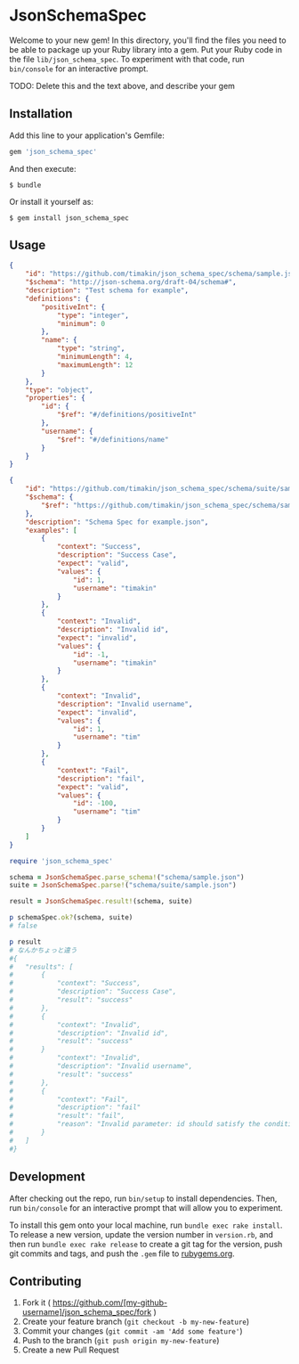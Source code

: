 # JsonSchemaSpec

Welcome to your new gem! In this directory, you'll find the files you need to be able to package up your Ruby library into a gem. Put your Ruby code in the file `lib/json_schema_spec`. To experiment with that code, run `bin/console` for an interactive prompt.

TODO: Delete this and the text above, and describe your gem

## Installation

Add this line to your application's Gemfile:

```ruby
gem 'json_schema_spec'
```

And then execute:

    $ bundle

Or install it yourself as:

    $ gem install json_schema_spec

## Usage

```json
{
	"id": "https://github.com/timakin/json_schema_spec/schema/sample.json",
	"$schema": "http://json-schema.org/draft-04/schema#",
	"description": "Test schema for example",
	"definitions": {
		"positiveInt": {
			"type": "integer",
			"minimum": 0
		},
		"name": {
			"type": "string",
			"minimumLength": 4,
			"maximumLength": 12
		}
	},
	"type": "object",
	"properties": {
		"id": {
			"$ref": "#/definitions/positiveInt"
		},
		"username": {
			"$ref": "#/definitions/name"
		}
	}
}
```

```json
{
	"id": "https://github.com/timakin/json_schema_spec/schema/suite/sample.json",
	"$schema": {
		"$ref": "https://github.com/timakin/json_schema_spec/schema/sample.json"
	},
	"description": "Schema Spec for example.json",
	"examples": [
		{
			"context": "Success",
			"description": "Success Case",
			"expect": "valid",
			"values": {
				"id": 1,
				"username": "timakin"
			}
		},
		{
			"context": "Invalid",
			"description": "Invalid id",
			"expect": "invalid",
			"values": {
				"id": -1,
				"username": "timakin"
			}
		},
		{
			"context": "Invalid",
			"description": "Invalid username",
			"expect": "invalid",
			"values": {
				"id": 1,
				"username": "tim"
			}
		},
		{
			"context": "Fail",
			"description": "fail",
			"expect": "valid",
			"values": {
				"id": -100,
				"username": "tim"
			}
		}
	]
}
```

```ruby
require 'json_schema_spec'

schema = JsonSchemaSpec.parse_schema!("schema/sample.json")
suite = JsonSchemaSpec.parse!("schema/suite/sample.json")

result = JsonSchemaSpec.result!(schema, suite)

p schemaSpec.ok?(schema, suite)
# false

p result
# なんかちょっと違う
#{
#	"results": [
#		{
#			"context": "Success",
#			"description": "Success Case",
#			"result": "success"
#		},
#		{
#			"context": "Invalid",
#			"description": "Invalid id",
#			"result": "success"
#		}
#			"context": "Invalid",
#			"description": "Invalid username",
#			"result": "success"
#		},
#		{
#			"context": "Fail",
#			"description": "fail"
#			"result": "fail",
#			"reason": "Invalid parameter: id should satisfy the condition minimumLength"
#		}
#	]
#}
```

## Development

After checking out the repo, run `bin/setup` to install dependencies. Then, run `bin/console` for an interactive prompt that will allow you to experiment.

To install this gem onto your local machine, run `bundle exec rake install`. To release a new version, update the version number in `version.rb`, and then run `bundle exec rake release` to create a git tag for the version, push git commits and tags, and push the `.gem` file to [rubygems.org](https://rubygems.org).

## Contributing

1. Fork it ( https://github.com/[my-github-username]/json_schema_spec/fork )
2. Create your feature branch (`git checkout -b my-new-feature`)
3. Commit your changes (`git commit -am 'Add some feature'`)
4. Push to the branch (`git push origin my-new-feature`)
5. Create a new Pull Request
